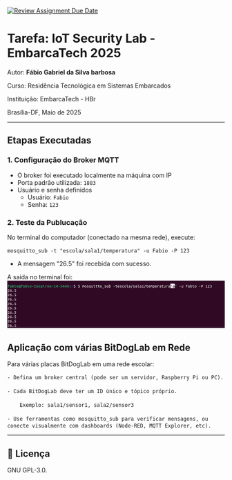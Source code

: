 [![Review Assignment Due Date](https://classroom.github.com/assets/deadline-readme-button-22041afd0340ce965d47ae6ef1cefeee28c7c493a6346c4f15d667ab976d596c.svg)](https://classroom.github.com/a/G8V_0Zaq)

# Tarefa: IoT Security Lab - EmbarcaTech 2025

Autor: **Fábio Gabriel da Silva barbosa**

Curso: Residência Tecnológica em Sistemas Embarcados

Instituição: EmbarcaTech - HBr

Brasília-DF, Maio de 2025

---

##  Etapas Executadas

### 1. Configuração do Broker MQTT

- O broker foi executado localmente na máquina com IP
- Porta padrão utilizada: `1883`
- Usuário e senha definidos
  - Usuário: `Fabio`
  - Senha: `123`

### 2. Teste da Publucação

No terminal do computador (conectado na mesma rede), execute:
```
mosquitto_sub -t "escola/sala1/temperatura" -u Fabio -P 123
```
- A mensagem "26.5" foi recebida com sucesso.

A saída no terminal foi:
![Captura de tela mosquitto](img/mosquitto.png)

## Aplicação com várias BitDogLab em Rede
Para várias placas BitDogLab em uma rede escolar:

    - Defina um broker central (pode ser um servidor, Raspberry Pi ou PC).

    - Cada BitDogLab deve ter um ID único e tópico próprio.

        Exemplo: sala1/sensor1, sala2/sensor3

    - Use ferramentas como mosquitto_sub para verificar mensagens, ou conecte visualmente com dashboards (Node-RED, MQTT Explorer, etc).

---

## 📜 Licença
GNU GPL-3.0.
